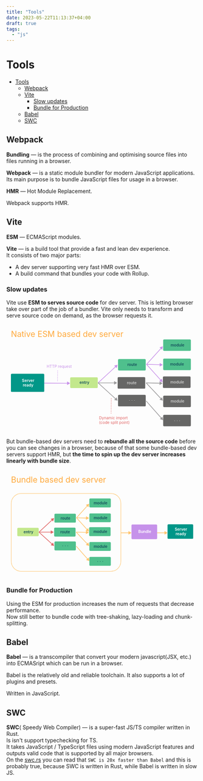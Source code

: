 ```yaml
---
title: "Tools"
date: 2023-05-22T11:13:37+04:00
draft: true
tags:
  - "js"
---
```

# Tools

- [Tools](#tools)
  - [Webpack](#webpack)
  - [Vite](#vite)
    - [Slow updates](#slow-updates)
    - [Bundle for Production](#bundle-for-production)
  - [Babel](#babel)
  - [SWC](#swc)

## Webpack

**Bundling** — is the process of combining and optimising source files into files running in a browser.

**Webpack** — is a static module bundler for modern JavaScript applications.  
Its main purpose is to bundle JavaScript files for usage in a browser.

**HMR** — Hot Module Replacement.

Webpack supports HMR.

## Vite

**ESM** — ECMAScript modules.

**Vite** — is a build tool that provide a fast and lean dev experience.  
It consists of two major parts:

- A dev server supporting very fast HMR over ESM.
- A build command that bundles your code with Rollup.

### Slow updates

Vite use **ESM to serves source code** for dev server. This is letting browser take over part of the job of a bundler. Vite only needs to transform and serve source code on demand, as the browser requests it.

<svg viewBox="0 0 1896 1071" fill="none" xmlns="http://www.w3.org/2000/svg">
<text fill="#FFAA3E" xml:space="preserve" style="white-space: pre" font-size="80" letter-spacing="0em"><tspan x="45" y="129.344">Native ESM based dev server</tspan></text>
<rect x="632" y="526" width="273" height="106" rx="10" fill="#C3E88C"></rect>
<text fill="#15505C" xml:space="preserve" style="white-space: pre" font-size="38" font-weight="600" letter-spacing="0em"><tspan x="724.5" y="591.988">entry</tspan></text>
<rect x="1106" y="699" width="274" height="114" rx="10" fill="#666665"></rect>
<g filter="url(#filter0_d_5_61)">
<text fill="#CCCCCB" xml:space="preserve" style="white-space: pre" font-size="38" font-weight="600" letter-spacing="0.33em"><tspan x="1213.5" y="768.988">···</tspan></text>
</g>
<rect x="1106" y="346" width="274" height="113" rx="10" fill="#4FC08D"></rect>
<text fill="#15505C" xml:space="preserve" style="white-space: pre" font-size="38" font-weight="600" letter-spacing="0em"><tspan x="1198" y="415.488">route</tspan></text>
<rect x="1102" y="524" width="273" height="114" rx="10" fill="#666665"></rect>
<text fill="#CCCCCB" xml:space="preserve" style="white-space: pre" font-size="38" font-weight="600" letter-spacing="0em"><tspan x="1193.5" y="593.988">route</tspan></text>
<path d="M1101.79 402.463L1067.99 410.054L1091.46 435.529L1101.79 402.463ZM910.168 583.106L1083.96 422.965L1079.9 418.553L906.102 578.693L910.168 583.106Z" fill="#C892E9"></path>
<path d="M1097 581L1067 563.679V598.321L1097 581ZM908 584H1070V578H908V584Z" fill="#999899"></path>
<path d="M1101.79 756.57L1091.2 723.584L1067.93 749.242L1101.79 756.57ZM906.119 583.121L1079.77 740.651L1083.8 736.207L910.151 578.677L906.119 583.121Z" fill="#999899"></path>
<path d="M1552.72 948.839L1545.7 914.916L1519.83 937.953L1552.72 948.839ZM1381.73 761.331L1532.52 930.67L1537 926.68L1386.21 757.341L1381.73 761.331Z" fill="#999899"></path>
<path d="M1549.95 756.569L1541.94 722.868L1516.76 746.659L1549.95 756.569ZM1381.79 582.96L1529.23 739.005L1533.59 734.884L1386.15 578.839L1381.79 582.96Z" fill="#999899"></path>
<path d="M1547.19 585.049L1517.64 566.972L1516.76 601.602L1547.19 585.049ZM1383.89 583.898L1520.12 587.362L1520.27 581.364L1384.04 577.9L1383.89 583.898Z" fill="#999899"></path>
<path d="M1548.57 402.463L1519.02 384.386L1518.14 419.015L1548.57 402.463ZM1385.27 401.312L1521.5 404.776L1521.66 398.778L1385.43 395.314L1385.27 401.312Z" fill="#C892E9"></path>
<path d="M631.489 585.049L601.583 567.567L601.396 602.207L631.489 585.049ZM375.576 586.666L604.473 587.903L604.506 581.903L375.608 580.666L375.576 586.666Z" fill="#C892E9"></path>
<path d="M1549.95 219.877L1516.97 230.462L1542.63 253.735L1549.95 219.877ZM1390.34 400.329L1534.04 241.892L1529.59 237.861L1385.89 396.298L1390.34 400.329Z" fill="#C892E9"></path>
<path d="M1547.19 573.983L1539.89 540.12L1514.21 563.372L1547.19 573.983ZM1385.89 400.327L1526.84 555.983L1531.29 551.956L1390.34 396.3L1385.89 400.327Z" fill="#C892E9"></path>
<rect x="1553" y="152" width="274" height="113" rx="10" fill="#4FC08D"></rect>
<text fill="#15505C" xml:space="preserve" style="white-space: pre" font-size="38" font-weight="600" letter-spacing="0em"><tspan x="1626" y="221.488">module</tspan></text>
<rect x="1553" y="341" width="274" height="114" rx="10" fill="#4FC08D"></rect>
<text fill="#15505C" xml:space="preserve" style="white-space: pre" font-size="38" font-weight="600" letter-spacing="0em"><tspan x="1621.5" y="411.818">module</tspan></text>
<rect x="1550" y="517" width="274" height="114" rx="10" fill="#666665"></rect>
<text fill="#CCCCCB" xml:space="preserve" style="white-space: pre" font-size="38" font-weight="600" letter-spacing="0em"><tspan x="1623" y="586.988">module</tspan></text>
<rect x="1553" y="707" width="274" height="113" rx="10" fill="#666665"></rect>
<text fill="#CCCCCB" xml:space="preserve" style="white-space: pre" font-size="38" font-weight="600" letter-spacing="0em"><tspan x="1626" y="776.488">module</tspan></text>
<rect x="1553" y="896" width="274" height="113" rx="10" fill="#666665"></rect>
<text fill="#CCCCCB" xml:space="preserve" style="white-space: pre" font-size="38" font-weight="600" letter-spacing="0.33em"><tspan x="1660.5" y="965.488">···</tspan></text>
<rect x="45" y="491" width="330" height="179" rx="10" fill="#029788"></rect>
<text fill="white" xml:space="preserve" style="white-space: pre" font-size="38" font-weight="600" letter-spacing="0em"><tspan x="154.707" y="570.988">Server
</tspan><tspan x="162.76" y="615.988">ready</tspan></text>
<line x1="507.615" y1="459.201" x2="506.232" y2="569.859" stroke="#C892E9" stroke-width="4" stroke-dasharray="8 8"></line>
<line x1="1038.78" y1="733.073" x2="1037.37" y2="883.845" stroke="#E06666" stroke-width="4" stroke-dasharray="8 8"></line>
<text fill="#E06666" xml:space="preserve" style="white-space: pre" font-size="38" letter-spacing="0em"><tspan x="918" y="938.988">Dynamic import
</tspan><tspan x="918" y="983.988">(code split point)</tspan></text>
<text fill="#C892E9" xml:space="preserve" style="white-space: pre" font-size="38" letter-spacing="0em"><tspan x="399" y="431.488">HTTP request</tspan></text>
<defs>
<filter id="filter0_d_5_61" x="1212.15" y="752.766" width="60.9863" height="13.2324" filterUnits="userSpaceOnUse" color-interpolation-filters="sRGB">
<feFlood flood-opacity="0" result="BackgroundImageFix"></feFlood>
<feColorMatrix in="SourceAlpha" type="matrix" values="0 0 0 0 0 0 0 0 0 0 0 0 0 0 0 0 0 0 127 0" result="hardAlpha"></feColorMatrix>
<feOffset dy="4"></feOffset>
<feGaussianBlur stdDeviation="2"></feGaussianBlur>
<feComposite in2="hardAlpha" operator="out"></feComposite>
<feColorMatrix type="matrix" values="0 0 0 0 0 0 0 0 0 0 0 0 0 0 0 0 0 0 0.25 0"></feColorMatrix>
<feBlend mode="normal" in2="BackgroundImageFix" result="effect1_dropShadow_5_61"></feBlend>
<feBlend mode="normal" in="SourceGraphic" in2="effect1_dropShadow_5_61" result="shape"></feBlend>
</filter>
</defs>
</svg>

But bundle-based dev servers need to **rebundle all the source code** before you can see changes in a browser, because of that some bundle-based dev servers support HMR, but **the time to spin up the dev server increases linearly with bundle size**.

<svg viewBox="0 0 1896 1071" fill="none" xmlns="http://www.w3.org/2000/svg">
<text fill="#FFAA3E" xml:space="preserve" style="white-space: pre" font-size="80" letter-spacing="0em"><tspan x="46" y="132.344">Bundle based dev server</tspan></text>
<rect x="48" y="239" width="1086" height="767" rx="98" stroke="#FFC36B" stroke-width="4"></rect>
<rect x="108" y="577" width="212" height="83" rx="10" fill="#C3E88C"></rect>
<text fill="#15505C" xml:space="preserve" style="white-space: pre" font-size="38" font-weight="600" letter-spacing="0em"><tspan x="170" y="631.488">entry</tspan></text>
<rect x="476" y="712" width="212" height="88" rx="10" fill="#4FC08D"></rect>
<text fill="#15505C" xml:space="preserve" style="white-space: pre" font-size="38" font-weight="600" letter-spacing="0.33em"><tspan x="552.5" y="768.988">···</tspan></text>
<rect x="476" y="438" width="212" height="88" rx="10" fill="#4FC08D"></rect>
<text fill="#15505C" xml:space="preserve" style="white-space: pre" font-size="38" font-weight="600" letter-spacing="0em"><tspan x="537" y="494.988">route</tspan></text>
<rect x="473" y="576" width="212" height="88" rx="10" fill="#4FC08D"></rect>
<text fill="#15505C" xml:space="preserve" style="white-space: pre" font-size="38" font-weight="600" letter-spacing="0em"><tspan x="534" y="632.988">route</tspan></text>
<path d="M472.614 481.699L438.815 489.291L462.289 514.766L472.614 481.699ZM324.582 622.18L454.791 502.201L450.726 497.789L320.516 617.768L324.582 622.18Z" fill="#E06666"></path>
<path d="M469 620L439 602.679V637.321L469 620ZM323 623H442V617H323V623Z" fill="#E06666"></path>
<path d="M472.614 756.105L462.032 723.12L438.757 748.777L472.614 756.105ZM320.533 622.196L450.601 740.186L454.632 735.742L324.565 617.752L320.533 622.196Z" fill="#E06666"></path>
<path d="M822.052 905.098L815.036 871.175L789.166 894.213L822.052 905.098ZM689.041 760.243L801.856 886.929L806.337 882.939L693.521 756.253L689.041 760.243Z" fill="#FFC36B"></path>
<path d="M819.908 756.105L811.894 722.403L786.715 746.195L819.908 756.105ZM689.1 622.034L799.185 738.54L803.546 734.419L693.462 617.914L689.1 622.034Z" fill="#FFC36B"></path>
<path d="M817.765 623.19L788.215 605.112L787.334 639.742L817.765 623.19ZM691.205 622.973L790.697 625.502L790.85 619.504L691.357 616.975L691.205 622.973Z" fill="#FFC36B"></path>
<path d="M818.837 481.699L789.286 463.622L788.406 498.252L818.837 481.699ZM692.277 481.483L791.769 484.012L791.922 478.014L692.429 475.485L692.277 481.483Z" fill="#FFC36B"></path>
<path d="M819.909 340.209L786.924 350.795L812.584 374.067L819.909 340.209ZM696.719 480.499L803.992 362.224L799.547 358.193L692.275 476.468L696.719 480.499Z" fill="#FFC36B"></path>
<path d="M817.765 614.614L810.467 580.751L784.789 604.002L817.765 614.614ZM692.273 480.497L797.418 596.614L801.866 592.587L696.721 476.47L692.273 480.497Z" fill="#FFC36B"></path>
<rect x="822" y="288" width="212" height="88" rx="10" fill="#4FC08D"></rect>
<text fill="#15505C" xml:space="preserve" style="white-space: pre" font-size="38" font-weight="600" letter-spacing="0em"><tspan x="864" y="344.988">module</tspan></text>
<rect x="822" y="435" width="212" height="87" rx="10" fill="#4FC08D"></rect>
<text fill="#15505C" xml:space="preserve" style="white-space: pre" font-size="38" font-weight="600" letter-spacing="0em"><tspan x="864" y="491.488">module</tspan></text>
<rect x="820" y="571" width="212" height="88" rx="10" fill="#4FC08D"></rect>
<text fill="#15505C" xml:space="preserve" style="white-space: pre" font-size="38" font-weight="600" letter-spacing="0em"><tspan x="862" y="627.988">module</tspan></text>
<rect x="822" y="718" width="212" height="87" rx="10" fill="#4FC08D"></rect>
<text fill="#15505C" xml:space="preserve" style="white-space: pre" font-size="38" font-weight="600" letter-spacing="0em"><tspan x="864" y="774.488">module</tspan></text>
<rect x="822" y="864" width="212" height="88" rx="10" fill="#4FC08D"></rect>
<text fill="#15505C" xml:space="preserve" style="white-space: pre" font-size="38" font-weight="600" letter-spacing="0.33em"><tspan x="898.5" y="920.988">···</tspan></text>
<path d="M1239 627L1209 609.679V644.321L1239 627ZM1136 630H1212V624H1136V630Z" fill="#FFC36B"></path>
<path d="M1596 627L1566 609.679V644.321L1596 627ZM1493 630H1569V624H1493V630Z" fill="#FFC36B"></path>
<rect x="1239" y="545" width="254" height="144" rx="10" fill="#C692EA"></rect>
<text fill="white" xml:space="preserve" style="white-space: pre" font-size="38" font-weight="600" letter-spacing="0em"><tspan x="1306.5" y="629.988">Bundle</tspan></text>
<rect x="1596" y="543" width="254" height="143" rx="10" fill="#009688"></rect>
<text fill="white" xml:space="preserve" style="white-space: pre" font-size="38" font-weight="600" letter-spacing="0em"><tspan x="1667.71" y="604.988">Server
</tspan><tspan x="1675.76" y="649.988">ready</tspan></text>
</svg>

### Bundle for Production

Using the ESM for production increases the num of requests that decrease performance.  
Now still better to bundle code with tree-shaking, lazy-loading and chunk-splitting.

## Babel

**Babel** — is a transcompiler that convert your modern javascript(JSX, etc.) into ECMASript which can be run in a browser.

Babel is the relatively old and reliable toolchain. It also supports a lot of plugins and presets.

Written in JavaScript.

## SWC

**SWC**( Speedy Web Compiler) — is a super-fast JS/TS compiler written in Rust.  
Is isn't support typechecking for TS.  
It takes JavaScript / TypeScript files using modern JavaScript features and outputs valid code that is supported by all major browsers.  
On the [swc.rs](https://swc.rs) you can read that `SWC is 20x faster than Babel` and this is probably true, because SWC is written in Rust, while Babel is written in slow JS.
